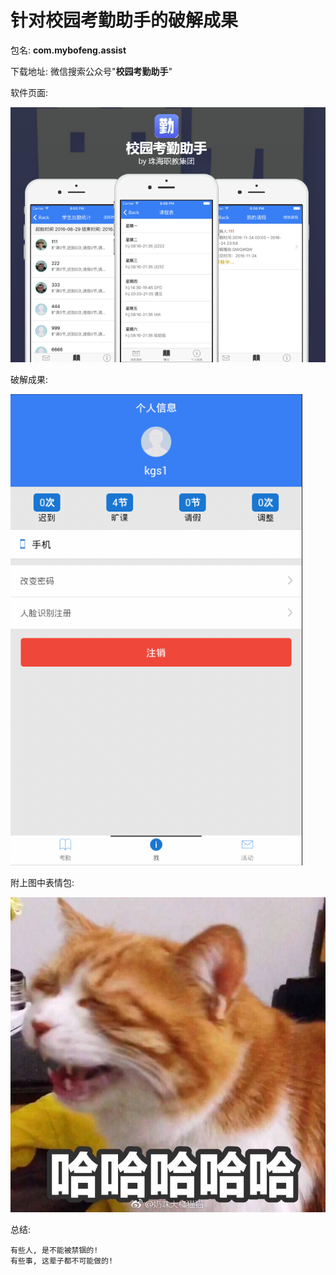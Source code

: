 # 针对校园考勤助手的破解成果

包名: **com.mybofeng.assist**

下载地址: 微信搜索公众号"**校园考勤助手**"

软件页面:

![](img/01.png)

破解成果:

![](img/02.gif)

附上图中表情包:

![](img/03.jpg)

总结:

	有些人, 是不能被禁锢的!
	有些事, 这辈子都不可能做的!

